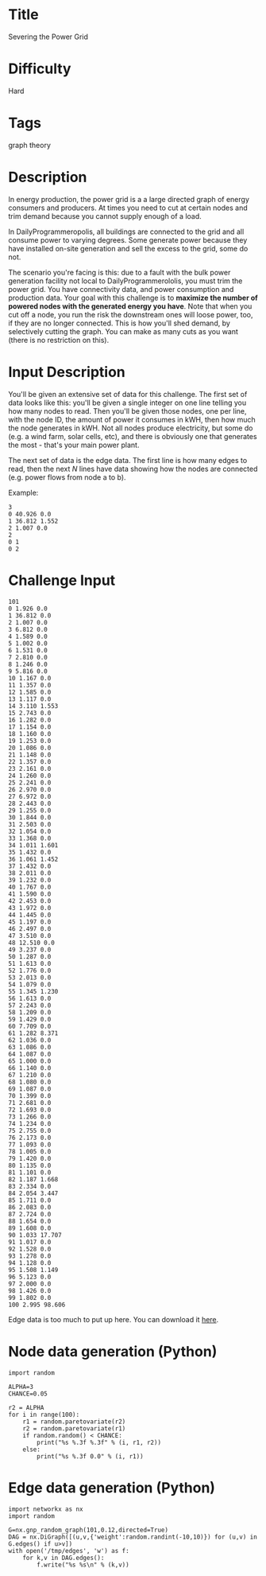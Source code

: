# Title

Severing the Power Grid

# Difficulty

Hard

# Tags

graph theory

# Description

In energy production, the power grid is a a large directed graph of energy consumers and producers. At times you need to cut at certain nodes and trim demand because you cannot supply enough of a load. 

In DailyProgrammeropolis, all buildings are connected to the grid and all consume power to varying degrees. Some generate power because they have installed on-site generation and sell the excess to the grid, some do not.

The scenario you're facing is this: due to a fault with the bulk power generation facility not local to DailyProgrammerololis, you must trim the power grid. You have connectivity data, and power consumption and production data. Your goal with this challenge is to **maximize the number of powered nodes with the generated energy you have**. Note that when you cut off a node, you run the risk the downstream ones will loose power, too, if they are no longer connected. This is how you'll shed demand, by selectively cutting the graph. You can make as many cuts as you want (there is no restriction on this). 

# Input Description

You'll be given an extensive set of data for this challenge. The first set of data looks like this: you'll be given a single integer on one line telling you how many nodes to read. Then you'll be given those nodes, one per line, with the node ID, the amount of power it consumes in kWH, then how much the node generates in kWH. Not all nodes produce electricity, but some do (e.g. a wind farm, solar cells, etc), and there is obviously one that generates the most - that's your main power plant.

The next set of data is the edge data. The first line is how many edges to read, then the next *N* lines have data showing how the nodes are connected (e.g. power flows from node a to b). 

Example:

    3
    0 40.926 0.0
    1 36.812 1.552
    2 1.007 0.0
    2
    0 1
    0 2

# Challenge Input

    101
    0 1.926 0.0
    1 36.812 0.0
    2 1.007 0.0
    3 6.812 0.0
    4 1.589 0.0
    5 1.002 0.0
    6 1.531 0.0
    7 2.810 0.0
    8 1.246 0.0
    9 5.816 0.0
    10 1.167 0.0
    11 1.357 0.0
    12 1.585 0.0
    13 1.117 0.0
    14 3.110 1.553
    15 2.743 0.0
    16 1.282 0.0
    17 1.154 0.0
    18 1.160 0.0
    19 1.253 0.0
    20 1.086 0.0
    21 1.148 0.0
    22 1.357 0.0
    23 2.161 0.0
    24 1.260 0.0
    25 2.241 0.0
    26 2.970 0.0
    27 6.972 0.0
    28 2.443 0.0
    29 1.255 0.0
    30 1.844 0.0
    31 2.503 0.0
    32 1.054 0.0
    33 1.368 0.0
    34 1.011 1.601
    35 1.432 0.0
    36 1.061 1.452
    37 1.432 0.0
    38 2.011 0.0
    39 1.232 0.0
    40 1.767 0.0
    41 1.590 0.0
    42 2.453 0.0
    43 1.972 0.0
    44 1.445 0.0
    45 1.197 0.0
    46 2.497 0.0
    47 3.510 0.0
    48 12.510 0.0
    49 3.237 0.0
    50 1.287 0.0
    51 1.613 0.0
    52 1.776 0.0
    53 2.013 0.0
    54 1.079 0.0
    55 1.345 1.230
    56 1.613 0.0
    57 2.243 0.0
    58 1.209 0.0
    59 1.429 0.0
    60 7.709 0.0
    61 1.282 8.371
    62 1.036 0.0
    63 1.086 0.0
    64 1.087 0.0
    65 1.000 0.0
    66 1.140 0.0
    67 1.210 0.0
    68 1.080 0.0
    69 1.087 0.0
    70 1.399 0.0
    71 2.681 0.0
    72 1.693 0.0
    73 1.266 0.0
    74 1.234 0.0
    75 2.755 0.0
    76 2.173 0.0
    77 1.093 0.0
    78 1.005 0.0
    79 1.420 0.0
    80 1.135 0.0
    81 1.101 0.0
    82 1.187 1.668
    83 2.334 0.0
    84 2.054 3.447
    85 1.711 0.0
    86 2.083 0.0
    87 2.724 0.0
    88 1.654 0.0
    89 1.608 0.0
    90 1.033 17.707
    91 1.017 0.0
    92 1.528 0.0
    93 1.278 0.0
    94 1.128 0.0
    95 1.508 1.149
    96 5.123 0.0
    97 2.000 0.0
    98 1.426 0.0
    99 1.802 0.0
    100 2.995 98.606

Edge data is too much to put up here. You can download it [here](https://github.com/paralax/ColossalOpera/blob/master/hard/microgrid_edges.txt).

# Node data generation (Python)

    import random

    ALPHA=3
    CHANCE=0.05

    r2 = ALPHA
    for i in range(100):
        r1 = random.paretovariate(r2)
        r2 = random.paretovariate(r1)
        if random.random() < CHANCE:
            print("%s %.3f %.3f" % (i, r1, r2))
        else:
            print("%s %.3f 0.0" % (i, r1))

# Edge data generation (Python)

    import networkx as nx
    import random

    G=nx.gnp_random_graph(101,0.12,directed=True)
    DAG = nx.DiGraph([(u,v,{'weight':random.randint(-10,10)}) for (u,v) in G.edges() if u>v])
    with open('/tmp/edges', 'w') as f:
        for k,v in DAG.edges():
            f.write("%s %s\n" % (k,v))
